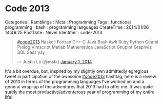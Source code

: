 Code 2013
=========

Categories
:   Ramblings
:   Meta
:   Programming
Tags
:   functional programming
:   bash
:   programming languages
CreateTime
:   2014/01/06 14:49:25
PostDate
:   Never
Identifier
:   code-2013

<blockquote class="twitter-tweet" lang="en"><p><a href="https://twitter.com/search?q=%23code2013&amp;src=hash">#code2013</a> Haskell Fortran C++ C Java Bash Awk Ruby Python Ocaml Prolog Vimscript Matlab Mathematica JavaScript Gnuplot Graphviz SQL Sass yay</p>&mdash; Justin Le (@mstk) <a href="https://twitter.com/mstk/statuses/418179201091399680">January 1, 2014</a></blockquote>
<script async src="//platform.twitter.com/widgets.js" charset="utf-8"></script>

It's a bit overdue, but, inspired by my slightly own admittedly egregious
tweet in participation of the awesome [#code2013][c13] hashtag, here is a
review of 2013 in terms of the programming languages I've worked on and a
general wrap-up of the adventures that 2013 had to offer me.  It was quite
surely the most productive/adventerous year of programming of my entire life!

[c13]: http://code2013.herokuapp.com/
